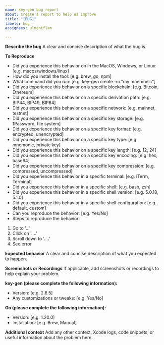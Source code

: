 ```yaml
---
name: key-gen bug report
about: Create a report to help us improve
title: "[BUG]"
labels: bug
assignees: ulmentflam

---
```


**Describe the bug**
A clear and concise description of what the bug is.

**To Reproduce**
- Did you experience this behavior on in the MacOS, Windows, or Linux: [e.g. macos/windows/linux]
- How did you install the tool: [e.g. brew, go, npm]
- What command did you run: [e.g. key-gen create -m "my mnemonic"]
- Did you experience this behavior on a specific blockchain: [e.g. Bitcoin, Ethereum]
- Did you experience this behavior on a specific derivation path: [e.g. BIP44, BIP49, BIP84]
- Did you experience this behavior on a specific network: [e.g. mainnet, testnet]
- Did you experience this behavior on a specific key storage: [e.g. 1Password, file system]
- Did you experience this behavior on a specific key format: [e.g. encrypted, unencrypted]
- Did you experience this behavior on a specific key type: [e.g. mnemonic, private key]
- Did you experience this behavior on a specific key length: [e.g. 12, 24]
- Did you experience this behavior on a specific key encoding: [e.g. hex, base64]
- Did you experience this behavior on a specific key compression: [e.g. compressed, uncompressed]
- Did you experience this behavior in a specific terminal: [e.g. iTerm, Terminal]
- Did you experience this behavior in a specific shell: [e.g. bash, zsh]
- Did you experience this behavior in a specific shell version: [e.g. 5.0.18, 5.1.0]
- Did you experience this behavior in a specific shell configuration: [e.g. default, custom]
- Can you reproduce the behavior: [e.g. Yes/No]
- Steps to reproduce the behavior:
1. Go to '...'
2. Click on '....'
3. Scroll down to '....'
4. See error

**Expected behavior**
A clear and concise description of what you expected to happen.

**Screenshots or Recordings**
If applicable, add screenshots or recordings to help explain your problem.

**key-gen (please complete the following information):**
- Version: [e.g. 2.8.5]
- Any customizations or tweaks: [e.g. Yes/No]

**Go (please complete the following information):**
- Version: [e.g. 1.20.0]
- Installation: [e.g. Brew, Manual]

**Additional context**
Add any other context, Xcode logs, code snippets, or useful information about the problem here.